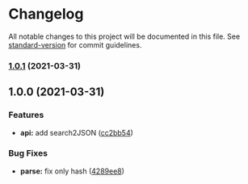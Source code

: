 # Changelog

All notable changes to this project will be documented in this file. See [standard-version](https://github.com/conventional-changelog/standard-version) for commit guidelines.

### [1.0.1](https://github.com/lamovv/js-utils-url/compare/v1.0.0...v1.0.1) (2021-03-31)

## 1.0.0 (2021-03-31)


### Features

* **api:** add search2JSON ([cc2bb54](https://github.com/lamovv/js-utils-url/commit/cc2bb54e706fb65bdc7614c3961ed647a0c4b8b2))


### Bug Fixes

* **parse:** fix only hash ([4289ee8](https://github.com/lamovv/js-utils-url/commit/4289ee856ba44dd56c7c6ac225edaa1f01692e6b))
